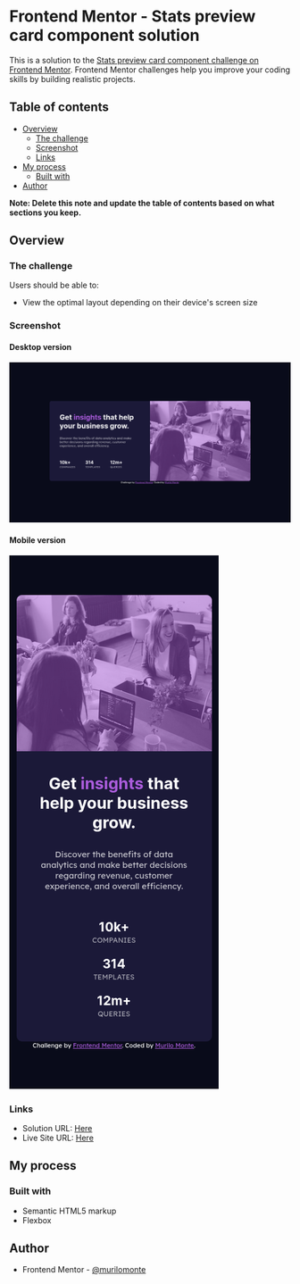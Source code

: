 # Frontend Mentor - Stats preview card component solution

This is a solution to the [Stats preview card component challenge on Frontend Mentor](https://www.frontendmentor.io/challenges/stats-preview-card-component-8JqbgoU62). Frontend Mentor challenges help you improve your coding skills by building realistic projects. 

## Table of contents

- [Overview](#overview)
  - [The challenge](#the-challenge)
  - [Screenshot](#screenshot)
  - [Links](#links)
- [My process](#my-process)
  - [Built with](#built-with)
- [Author](#author)

**Note: Delete this note and update the table of contents based on what sections you keep.**

## Overview

### The challenge

Users should be able to:

- View the optimal layout depending on their device's screen size

### Screenshot

#### Desktop version

![Desktop Version](./design/screenshot/Desktop-version.png)

#### Mobile version

![Mobile Version](./design/screenshot/Mobile-version.png)

### Links

- Solution URL: [Here](https://github.com/murilomonte/stats-preview-card-component-main)
- Live Site URL: [Here](https://murilomonte.github.io/stats-preview-card-component-main/)

## My process

### Built with

- Semantic HTML5 markup
- Flexbox


## Author

- Frontend Mentor - [@murilomonte](https://www.frontendmentor.io/profile/murilomonte)

